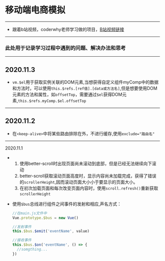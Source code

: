 # 移动端电商模拟
---
- 跟着b站视频，coderwhy老师学习做的项目，[B站视频链接](https://www.bilibili.com/video/BV15741177Eh?p=174)
--- 
### 此处用于记录学习过程中遇到的问题、解决办法和思考
---
2020.11.3
---
- `vm.$el`用于获取实例关联的DOM元素,当想获得自定义组件myComp中的数据和方法时，可以使用`this.$refs.[ref值].[data或方法名]`,但是想要使用DOM元素的方法和属性，如`offsetTop`，需要通过`$el`获得DOM元素,`this.$refs.myComp.$el.offsetTop`
---
2020.11.2
---
- 在`<keep-alive>`中将某些路由排除在外，不进行缓存,使用`exclude="路由名"`
---
2020.11.1
- 1. 使用better-scroll时出现页面尚未滚动到底部，但是已经无法继续向下滚动
  2. better-scroll获取滚动页面高度时，显示内容尚未加载完成，获得了错误的`scrollerHeight`,因而滚动页面大小小于要显示的页面大小。
  3. 在初次加载页面和每次改变页面内容时，使用`scroll.refresh()`重新获取`scrollerHeight`
   
- 使用`$bus`总线进行组件之间事件的发射和相应,声名方式：
  ```javascript
  //在main.js文件中
  Vue.prototype.$bus = new Vue()

  //发射事件
  this.$bus.$emit('eventName', value)

  //接收事件
  this.$bus.$on('eventName', () => {
    //somgthing...
  })
  ```


